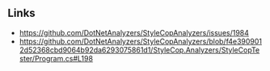 ## Links

- https://github.com/DotNetAnalyzers/StyleCopAnalyzers/issues/1984
- https://github.com/DotNetAnalyzers/StyleCopAnalyzers/blob/f4e3909012d52368cbd9064b92da6293075861d1/StyleCop.Analyzers/StyleCopTester/Program.cs#L198